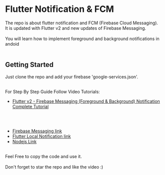 # Flutter Notification & FCM

The repo is about flutter notification and FCM (Firebase Cloud Messaging).<br>
It is updated with Flutter v2 and new updates of Firebase Messaging.<br><br>
You will learn how to implement foreground and background notifications in andoid<br><br>

## Getting Started

Just clone the repo and add your firebase 'google-services.json'.<br><br>

For Step By Step Guide Follow Video Tutorials:

- [Flutter v2 - Firebase Messaging (Foreground & Background) Notification Complete Tutorial](https://youtu.be/4Cwp1iA8BaQ)

<br><br>


- [Firebase Messaging link](https://bit.ly/3s9BzBb)
- [Flutter Local Notification link](https://bit.ly/3edZF9h)
- [Nodejs Link](https://nodejs.org/en/download/)
<br><br>

Feel Free to copy the code and use it.<br><br>
Don't forget to star the repo and like the video :)
